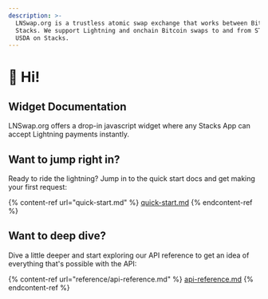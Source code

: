```yaml
---
description: >-
  LNSwap.org is a trustless atomic swap exchange that works between Bitcoin and
  Stacks. We support Lightning and onchain Bitcoin swaps to and from STX and
  USDA on Stacks.
---
```


# 👋 Hi!

## Widget Documentation

LNSwap.org offers a drop-in javascript widget where any Stacks App can accept Lightning payments instantly.

## Want to jump right in?

Ready to ride the lightning? Jump in to the quick start docs and get making your first request:

{% content-ref url="quick-start.md" %}
[quick-start.md](quick-start.md)
{% endcontent-ref %}

## Want to deep dive?

Dive a little deeper and start exploring our API reference to get an idea of everything that's possible with the API:

{% content-ref url="reference/api-reference.md" %}
[api-reference.md](reference/api-reference.md)
{% endcontent-ref %}
